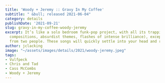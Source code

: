 ```yaml
---
title: 'Woody + Jeremy :: Gravy In My Coffee'
subtitle: " &bull; released 2021-06-04"
category: details
publishDate: '2021-09-21'
slug: gravy-in-my-coffee-woody-jeremy
excerpt: It’s like a solo bedroom funk-pop project, with all its trappings (spur-of-the-moment
  compositions, absurdist themes, flashes of intense brilliance), except it comes
  from two people. These songs will quickly settle into your head and raid the fridge.
author: jclacking
image: "~/assets/images/details/2021/woody-jeremy.jpeg"
tags:
- Vulfpeck
- Chris and Tad
- Cass McCombs
- Woody + Jeremy
---
```


